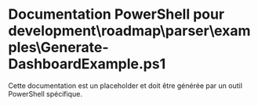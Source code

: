 # Documentation PowerShell pour development\roadmap\parser\examples\Generate-DashboardExample.ps1

Cette documentation est un placeholder et doit être générée par un outil PowerShell spécifique.
